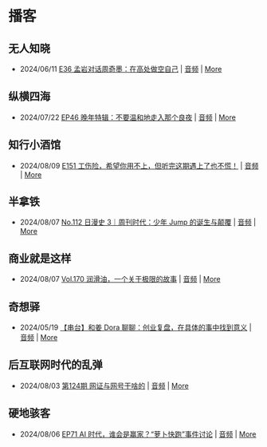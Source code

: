 # 播客

## 无人知晓
- 2024/06/11 [E36 孟岩对话周奇墨：在高处做空自己](https://www.xiaoyuzhoufm.com/episode/6667f31dc26e396a36eefe25) | [音频](https://dts-api.xiaoyuzhoufm.com/track/611719d3cb0b82e1df0ad29e/6667f31dc26e396a36eefe25/media.xyzcdn.net/ljJYPINg_uUnMMt8WMuIsiU41BZt.m4a) | [More](channels/%E6%97%A0%E4%BA%BA%E7%9F%A5%E6%99%93.md)

## 纵横四海
- 2024/07/22 [EP46 晚年特辑：不要温和地走入那个良夜](https://www.ximalaya.com/sound/743016477) | [音频](https://audio.xmcdn.com/storages/1da1-audiofreehighqps/66/46/GKwRIMAKc7cBBgNOqAL0lyx-.m4a) | [More](channels/%E7%BA%B5%E6%A8%AA%E5%9B%9B%E6%B5%B7.md)

## 知行小酒馆
- 2024/08/09 [E151 工伤险，希望你用不上，但听完这期遇上了也不慌！](https://www.xiaoyuzhoufm.com/episode/66b57b6b33591c27bec8c40b) | [音频](https://dts-api.xiaoyuzhoufm.com/track/6013f9f58e2f7ee375cf4216/66b57b6b33591c27bec8c40b/media.xyzcdn.net/lo71TfN__DCCTGlQgoL2i0XsUyPu.m4a) | [More](channels/%E7%9F%A5%E8%A1%8C%E5%B0%8F%E9%85%92%E9%A6%86.md)

## 半拿铁
- 2024/08/07 [No.112 日漫史 3｜周刊时代：少年 Jump 的诞生与颠覆](https://www.ximalaya.com/sound/746791356) | [音频](https://dl.wavpub.com/item/227_31600160_6829.m4a) | [More](channels/%E5%8D%8A%E6%8B%BF%E9%93%81.md)

## 商业就是这样
- 2024/08/07 [Vol.170 润滑油，一个关于极限的故事](https://www.ximalaya.com/sound/746900683) | [音频](https://audio.xmcdn.com/storages/3013-audiofreehighqps/2F/0B/GKwRIDoKiUG5ANuqDgL8pYlm.m4a) | [More](channels/%E5%95%86%E4%B8%9A%E5%B0%B1%E6%98%AF%E8%BF%99%E6%A0%B7.md)

## 奇想驿
- 2024/05/19 [【串台】和姜 Dora 聊聊：创业复盘，在具体的事中找到意义](https://www.xiaoyuzhoufm.com/episode/664962d382b428eafd844366) | [音频](https://dts-api.xiaoyuzhoufm.com/track/6034daea97755b8fc9c66480/664962d382b428eafd844366/media.xyzcdn.net/llloyy2KoUURla1cgosxmkenwwHw.m4a) | [More](channels/%E5%A5%87%E6%83%B3%E9%A9%BF.md)

## 后互联网时代的乱弹
- 2024/08/03 [第124期 网证与网号干啥的](https://hosting.wavpub.cn/pie/ep124/) | [音频](https://tk.wavpub.com/WPDL_UvpENXVMbKcASWatYVquDGZYhGZZHYFeUjsLPPGudGsVQLcdTGsKZeTcrT-4a.mp3) | [More](channels/%E5%90%8E%E4%BA%92%E8%81%94%E7%BD%91%E6%97%B6%E4%BB%A3%E7%9A%84%E4%B9%B1%E5%BC%B9.md)

## 硬地骇客
- 2024/08/06 [EP71 AI 时代，谁会是赢家？“萝卜快跑”事件讨论](https://www.xiaoyuzhoufm.com/episode/66b1fe1e1f8c44b4eaacc31f) | [音频](https://dts-api.xiaoyuzhoufm.com/track/640ee2438be5d40013fe4a87/66b1fe1e1f8c44b4eaacc31f/media.xyzcdn.net/lk99CIFq-CPD1mbDDmV8v7CsENRq.m4a) | [More](channels/%E7%A1%AC%E5%9C%B0%E9%AA%87%E5%AE%A2.md)

